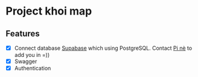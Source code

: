 # Project khoi map

## Features

- [x] Connect database [Supabase](https://supabase.com/dashboard/project/vkyeksvkabebypukwbpk) which using PostgreSQL. Contact [Pi nè](https://github.com/Wanbicoi) to add you in =))
- [x] Swagger
- [x] Authentication
